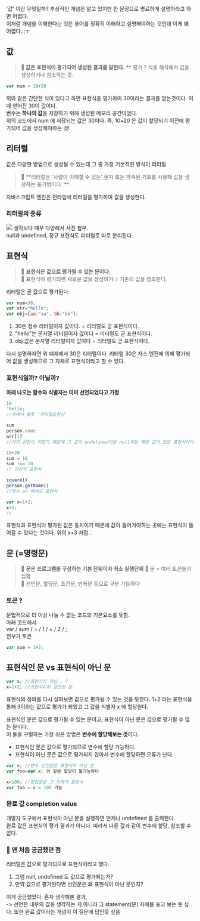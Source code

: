 '값' 이란 무엇일까? 추상적인 개념은 알고 있지만 한 문장으로 명료하게 설명하라고 하면 어렵다.   
이처럼 개념을 이해한다는 것은 용어를 정확히 이해하고 설명해야하는 것인데 이게 꽤 어렵다..;ㅜ

## 값
>**📌 값은 표현식이 평가되어 생성된 결과를 말한다.** 
** 평가 ? 식을 해석해서 값을 생성하거나 참조하는 것.

```js
var num = 10+20 
```
위와 같은 간단한 식이 있다고 하면 표현식을 평가하여 30이라는 결과를 얻는것이다. 이 때 얻어진 30이 값이다.   
변수는 **하나의 값**을 저장하기 위해 생성된 메모리 공간이었다.   
위의 코드에서 num 에 저장되는 값은 30이다. 즉, 10+20 은 값이 할당되기 이전에 평가되어 값을 생성해야하는 것!   

## 리터럴
값은 다양한 방법으로 생성될 수 있는데 그 중 가장 기본적인 방식이 리터럴   

> 📌 **리터럴은 '사람이 이해할 수 있는' 문자 또는 약속된 기호를 사용해 값을 생성하는 표기법이다. **   

자바스크립트 엔진은 런타임에 리터럴을 평가하여 값을 생성한다.   

### 리터럴의 종류
![](https://velog.velcdn.com/images/jh100m1/post/3105a785-cfb9-4e93-90cb-e0232d222eb4/image.png)
생각보다 매우 다양해서 사진 첨부.   
null과 undefined, 정규 표현식도 리터럴로 따로 분리된다.   

## 표현식
> 📌 **표현식은 값으로 평가될 수 있는 문이다.**   
📌 표현식이 평가되면 새로운 값을 생성하거나 기존의 값을 참조한다.   

리터럴은 곧 값으로 평가된다.   
```js
var num=30; 
var str="hello";
var obj={aa:"aa", bb:"bb"};
```
1. 30은 정수 리터럴이자 값이다. = 리터럴도 곧 표현식이다. 
2. "hello"는 문자열 리터럴이자 값이다 = 리터럴도 곧 표현식이다. 
3. obj 값은 문자열 리터럴이자 값이다 = 리터럴도 곧 표현식이다. 

다시 설명하자면 위 예제에서 30은 리터럴이다. 리터럴 30은 자스 엔진에 의해 평가되어 값을 생성하므로 그 자체로 표현식이라고 할 수 있다.

### 표현식일까? 아닐까?
**아래 나오는 함수와 식별자는 이미 선언되었다고 가정**
```js
10
'hello;
//위에서 봤듯 '리터럴표현식'

sum
person.name
arr[1]
//이미 선언이 되었기 때문에 그 값이 undefined이든 null이든 해당 값이 있든 표현식이다. '식별자 표현식'

10+20
sum = 10
sum !== 10
// 연산자 표현식

square()
person.getName()
//함수 or 메서드 표현식

var x=1+2;
x+3;
//
```
표현식과 표현식이 평가된 값은 동치이기 때문에 값이 들어가야하는 곳에는 표현식이 들어갈 수 있다는 것이다. 위의 x+3 처럼...


## 문 (=명령문)
>📌 **문은 프로그램을 구성하는 기본 단위이자 최소 실행단위**
📌 문 = 여러 토큰들의 집합   
📌 선언문, 할당문, 조건문, 반복문 등으로 구분 가능하다


### 토큰 ? 
문법적으로 더 이상 나눌 수 없는 코드의 기본요소를 뜻함.   
아래 코드에서   
var / sum / = / 1 / + / 2 / ;   
전부가 토큰
```js
var sum = 1+2;
```

## 표현식인 문 vs 표현식이 아닌 문
```js
var x; //표현식이 아님 - ?
x=1+2; //표현식이자 완전한 문
```
표현식의 정의를 다시 살펴보면 값으로 평가될 수 있는 것을 뜻한다. 1+2 라는 표현식을 통해 3이라는 값으로 평가가 되었고 그 값을 식별자 x 에 할당한다.

표현식인 문은 값으로 평가될 수 있는 문이고, 표현식이 아닌 문은 값으로 평가될 수 없는 문이다.     
이 둘을 구별하는 가장 쉬운 방법은 **변수에 할당해보는 것**이다.   
- 표현식인 문은 값으로 평가되므로 변수에 할당 가능하다.   
- 표현식이 아닌 문은 값으로 평가되지 않아서 변수에 할당하면 오류가 난다.   

```js
var x; //변수 선언문은 표현식이 아닌 문
var foo=var x; 와 같은 할당이 불가능하다

x=100; //할당문은 그 자체가 표현식
var foo = x = 100 가능
```

### 완료 값 completion value   
개발자 도구에서 표현식이 아닌 문을 실행하면 언제나 undefined 를 출력한다.      
완료 값은 표현식의 평가 결과가 아니다. 따라서 다른 값과 같이 변수에 할당, 참조할 수 없다.   


### 🤔 맨 처음 궁금했던 점   
리터럴은 값으로 평가되므로 표현식이라고 했다.    

1. 그럼 null, undefined 도 값으로 평가되는가?
2. 만약 값으로 평가된다면 선언문은 왜 표현식이 아닌 문인지? 

이게 궁금했었다. 혼자 생각해본 결과,   
-> 선언한 내부의 값을 생각하는 게 아니라 그 statement(문) 자체를 놓고 보는 듯 싶다. 또한 완료 값이라는 개념이 이 질문에 답인듯 싶음

